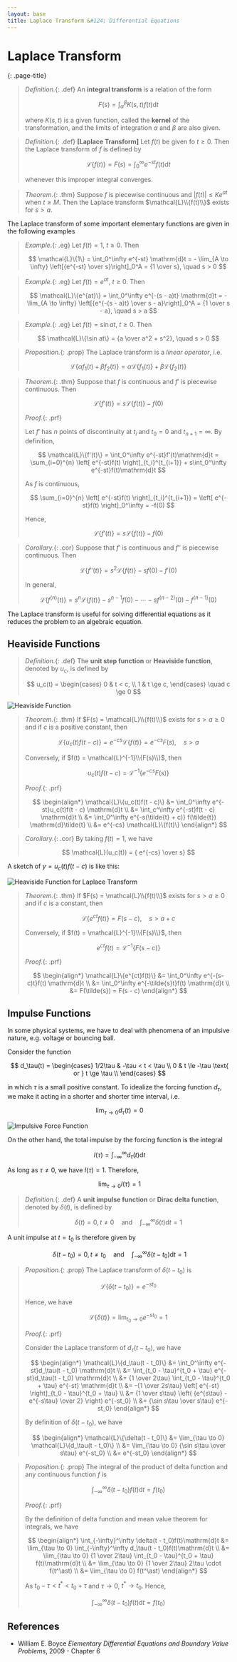 ```yaml
---
layout: base
title: Laplace Transform &#124; Differential Equations
---
```


# Laplace Transform
{: .page-title}

> *Definition.*{: .def}
> An **integral transform** is a relation of the form
>
> $$
  F(s) = \int_\alpha^\beta K(s, t)f(t) \mathrm{d}t
  $$
>
> where $K(s, t)$ is a given function, called the **kernel** of the transformation,
> and the limits of integration $\alpha$ and $\beta$ are also given.

> *Definition.*{: .def}
> **[Laplace Transform]**
> Let $f(t)$ be given fo $t \ge 0$. Then the Laplace transform of $f$ is defined by
>
> $$
  \mathcal{L}\{f(t)\} = F(s) = \int_0^\infty e^{-st}f(t)\mathrm{d}t
  $$
>
> whenever this improper integral converges.

> *Theorem.*{: .thm}
> Suppose $f$ is piecewise continuous and $\vert f(t) \vert \le Ke^{at}$ when $t \ge M$.
> Then the Laplace transform $\mathcal{L}\\{f(t)\\}$ exists for $s > a$.

The Laplace transform of some important elementary functions are given in the following examples

> *Example.*{: .eg}
> Let $f(t) = 1$, $t \ge 0$. Then
>
> $$
  \mathcal{L}\{1\} = \int_0^\infty e^{-st} \mathrm{d}t = - \lim_{A \to \infty} \left[{e^{-st} \over s}\right]_0^A = {1 \over s}, \quad s > 0
  $$

> *Example.*{: .eg}
> Let $f(t) = e^{at}$, $t \ge 0$. Then
>
> $$
  \mathcal{L}\{e^{at}\} = \int_0^\infty e^{-(s - a)t} \mathrm{d}t = - \lim_{A \to \infty} \left[{e^{-(s - a)t} \over s - a}\right]_0^A = {1 \over s - a}, \quad s > a
  $$

> *Example.*{: .eg}
> Let $f(t) = \sin at$, $t \ge 0$. Then
>
> $$
  \mathcal{L}\{\sin at\} = {a \over a^2 + s^2}, \quad s > 0
  $$

> *Proposition.*{: .prop}
> The Laplace transform is a _linear operator_, i.e.
>
> $$
  \mathcal{L}\{\alpha f_1(t) + \beta f_2(t) \} = \alpha \mathcal{L}\{f_1(t)\} + \beta \mathcal{L}\{f_2(t)\}
  $$

> *Theorem.*{: .thm}
> Suppose that $f$ is continuous and $f'$ is piecewise continuous. Then
>
> $$
  \mathcal{L}\{f'(t)\} = s \mathcal{L}\{f(t)\} - f(0)
  $$
>
> *Proof.*{: .prf}
>
> Let $f'$ has $n$ points of discontinuity at $t_i$ and $t_0 = 0$ and $t_{n+1} = \infty$. By definition,
>
> $$
  \mathcal{L}\{f'(t)\} = \int_0^\infty e^{-st}f'(t)\mathrm{d}t = \sum_{i=0}^{n} \left[ e^{-st}f(t) \right]_{t_i}^{t_{i+1}} + s\int_0^\infty e^{-st}f(t)\mathrm{d}t
  $$
>
> As $f$ is continuous,
>
> $$
  \sum_{i=0}^{n} \left[ e^{-st}f(t) \right]_{t_i}^{t_{i+1}} = \left[ e^{-st}f(t) \right]_0^\infty = -f(0)
  $$
>
> Hence,
>
> $$
  \mathcal{L}\{f'(t)\} = s \mathcal{L}\{f(t)\} - f(0)
  $$

> *Corollary.*{: .cor}
> Suppose that $f'$ is continuous and $f''$ is piecewise continuous. Then
>
> $$
  \mathcal{L}\{f''(t)\} = s^2 \mathcal{L}\{f(t)\} - sf(0) - f'(0)
  $$
>
> In general,
>
> $$
  \mathcal{L}\{f^{(n)}(t)\} = s^n \mathcal{L}\{f(t)\} - s^{n-1}f(0) - \cdots - sf^{(n-2)}(0) - f^{(n-1)}(0)
  $$

The Laplace transform is useful for solving differential equations as it reduces the problem to an algebraic equation.

## Heaviside Functions

> *Definition.*{: .def}
> The **unit step function** or **Heaviside function**, denoted by $u_c$, is defined by
>
> $$
  u_c(t) = \begin{cases}
  0 & t < c, \\
  1 & t \ge c,
  \end{cases} \quad c \ge 0
  $$

![Heaviside Function](../images/ode-heaviside-function.png)

> *Theorem.*{: .thm}
> If $F(s) = \mathcal{L}\\{f(t)\\}$ exists for $s > a \ge 0$ and if $c$ is a positive constant, then
>
> $$
  \mathcal{L}\{u_c(t)f(t - c)\} = e^{-cs}\mathcal{L}\{f(t)\} = e^{-cs}F(s), \quad s > a
  $$
>
> Conversely, if $f(t) = \mathcal{L}^{-1}\\{F(s)\\}$, then
>
> $$
  u_c(t)f(t - c) = \mathcal{L}^{-1}\{e^{-cs}F(s)\}
  $$
>
> *Proof.*{: .prf}
>
> $$
  \begin{align*}
  \mathcal{L}\{u_c(t)f(t - c)\} &= \int_0^\infty e^{-st}u_c(t)f(t - c) \mathrm{d}t \\
  &= \int_c^\infty e^{-st}f(t - c) \mathrm{d}t \\
  &= \int_0^\infty e^{-s(\tilde{t} + c)} f(\tilde{t}) \mathrm{d}\tilde{t} \\
  &= e^{-cs} \mathcal{L}\{f(t)\}
  \end{align*}
  $$

> *Corollary.*{: .cor}
> By taking $f(t) = 1$, we have
>
> $$
  \mathcal{L}(u_c(t)) = { e^{-cs} \over s}
  $$

A sketch of $y = u_c(t)f(t - c)$ is like this:

![Heaviside Function for Laplace Transform](../images/ode-heaviside-function-laplace-transform.png)

> *Theorem.*{: .thm}
> If $F(s) = \mathcal{L}\\{f(t)\\}$ exists for $s > a \ge 0$ and if $c$ is a constant, then
>
> $$
  \mathcal{L}\{e^{ct}f(t)\} = F(s - c), \quad s > a + c
  $$
>
> Conversely, if $f(t) = \mathcal{L}^{-1}\\{F(s)\\}$, then
>
> $$
  e^{ct}f(t) = \mathcal{L}^{-1}\{F(s - c)\}
  $$
>
> *Proof.*{: .prf}
>
> $$
  \begin{align*}
  \mathcal{L}\{e^{ct}f(t)\} &= \int_0^\infty e^{-(s-c)t}f(t) \mathrm{d}t \\
  &= \int_0^\infty e^{-\tilde{s}t}f(t) \mathrm{d}t \\
  &= F(\tilde{s}) = F(s - c)
  \end{align*}
  $$

## Impulse Functions

In some physical systems, we have to deal with phenomena of an impulsive nature, e.g. voltage or bouncing ball.

Consider the function

$$
d_\tau(t) = \begin{cases}
1/2\tau & -\tau < t < \tau \\
0 & t \le -\tau \text{ or } t \ge \tau \\
\end{cases}
$$

in which $\tau$ is a small positive constant.
To idealize the forcing function $d_\tau$, we make it acting in a shorter and shorter time interval, i.e.

$$
\lim_{\tau \to 0} d_\tau(t) = 0
$$

![Impulsive Force Function](../images/ode-impulsive-force-function.png)

On the other hand, the total impulse by the forcing function is the integral

$$
I(\tau) = \int_{-\infty}^\infty d_\tau(t)\mathrm{d}t
$$

As long as $\tau \not = 0$, we have $I(\tau) = 1$. Therefore,

$$
\lim_{\tau \to 0} I(\tau) = 1
$$

> *Definition.*{: .def}
> A **unit impulse function** or **Dirac delta function**, denoted by $\delta(t)$, is defined by
>
> $$
  \delta(t) = 0, t \not= 0 \quad \text{and} \quad \int_{-\infty}^\infty \delta(t) \mathrm{d}t = 1
  $$

A unit impulse at $t = t_0$ is therefore given by

$$
\delta(t - t_0) = 0, t \not= t_0 \quad \text{and} \quad \int_{-\infty}^\infty \delta(t - t_0) \mathrm{d}t = 1
$$

> *Proposition.*{: .prop}
> The Laplace transform of $\delta(t - t_0)$ is
>
> $$
  \mathcal{L}\{\delta(t - t_0)\} = e^{-st_0}
  $$
>
> Hence, we have
>
> $$
  \mathcal{L}\{\delta(t)\} = \lim_{t_0 \to 0} e^{-st_0} = 1
  $$
>
> *Proof.*{: .prf}
>
> Consider the Laplace transform of $d_\tau(t - t_0)$, we have
>
> $$
  \begin{align*}
  \mathcal{L}\{d_\tau(t - t_0)\} &= \int_0^\infty e^{-st}d_\tau(t - t_0) \mathrm{d}t \\
  &= \int_{t_0 - \tau}^{t_0 + \tau} e^{-st}d_\tau(t - t_0) \mathrm{d}t \\
  &= {1 \over 2\tau} \int_{t_0 - \tau}^{t_0 + \tau} e^{-st} \mathrm{d}t \\
  &= -{1 \over 2s\tau} \left[ e^{-st} \right]_{t_0 - \tau}^{t_0 + \tau} \\
  &= {1 \over s\tau} \left( {e^{s\tau} - e^{-s\tau} \over 2} \right) e^{-st_0} \\
  &= {\sin s\tau \over s\tau} e^{-st_0}
  \end{align*}
  $$
>
> By definition of $\delta(t - t_0)$, we have
>
> $$
  \begin{align*}
  \mathcal{L}\{\delta(t - t_0)\} &= \lim_{\tau \to 0} \mathcal{L}\{d_\tau(t - t_0)\} \\
  &= \lim_{\tau \to 0} {\sin s\tau \over s\tau} e^{-st_0} \\
  &= e^{-st_0}
  \end{align*}
  $$

> *Proposition.*{: .prop}
> The integral of the product of delta function and any continuous function $f$ is
>
> $$
  \int_{-\infty}^\infty \delta(t - t_0)f(t)\mathrm{d}t = f(t_0)
  $$
>
> *Proof.*{: .prf}
>
> By the definition of delta function and mean value theorem for integrals, we have
>
> $$
  \begin{align*}
  \int_{-\infty}^\infty \delta(t - t_0)f(t)\mathrm{d}t
  &= \lim_{\tau \to 0} \int_{-\infty}^\infty d_\tau(t - t_0)f(t)\mathrm{d}t \\
  &= \lim_{\tau \to 0} {1 \over 2\tau} \int_{t_0 - \tau}^{t_0 + \tau} f(t)\mathrm{d}t \\
  &= \lim_{\tau \to 0} {1 \over 2\tau} 2\tau \cdot f(t^\ast) \\
  &= \lim_{\tau \to 0} f(t^\ast)
  \end{align*}
  $$
>
> As $t_0 - \tau < t^\ast < t_0 + \tau$ and $\tau \to 0$, $t^\ast \to t_0$.
> Hence,
>
> $$
  \int_{-\infty}^\infty \delta(t - t_0)f(t)\mathrm{d}t = f(t_0)
  $$


## References

* William E. Boyce _Elementary Differential Equations and Boundary Value Problems_, 2009 - Chapter 6
